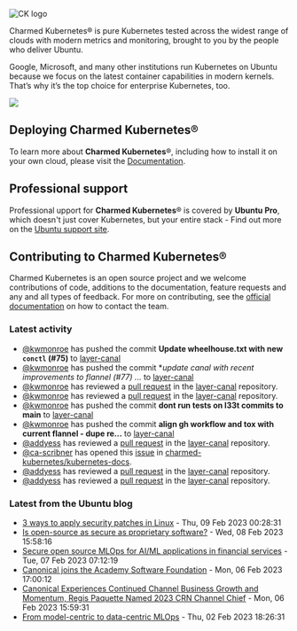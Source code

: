 ![CK logo](https://assets.ubuntu.com/v1/451d4cf4-Charmed+Kubernetes_RGB_onWhite_2022.svg)

Charmed Kubernetes® is pure Kubernetes tested across the widest range of clouds with modern metrics and monitoring, brought to you by the people who deliver Ubuntu.

Google, Microsoft, and many other institutions run Kubernetes on Ubuntu because we focus on the latest container capabilities in modern kernels. That’s why it’s the top choice for enterprise Kubernetes, too.

![](https://assets.ubuntu.com/v1/843c77b6-juju-at-a-glace.svg)

## Deploying Charmed Kubernetes®

To learn more about **Charmed Kubernetes**®, including how to install it on your own cloud, please visit the [Documentation][docs].

## Professional support

Professional upport for **Charmed Kubernetes**® is covered by **Ubuntu Pro**, which doesn't just cover Kubernetes, but your entire stack - Find out more on the [Ubuntu support site](https://ubuntu.com/support).

## Contributing to Charmed Kubernetes®

Charmed Kubernetes is an open source project and we welcome contributions of code, additions to the documentation, feature requests and any and all types of feedback. For more on contributing, see the [official documentation][get-in-touch] on how to contact the team.

<!-- LINKS -->
[docs]: https://ubuntu.com/kubernetes/docs
[get-in-touch]: https://ubuntu.com/kubernetes/docs/get-in-touch

### Latest activity

<!-- activity starts -->
 - [@kwmonroe](https://github.com/kwmonroe) has pushed the commit **Update wheelhouse.txt with new `conctl` (#75)** to [layer-canal](https://github.com/charmed-kubernetes/layer-canal)
 - [@kwmonroe](https://github.com/kwmonroe) has pushed the commit **update canal with recent improvements to flannel (#77)  *...** to [layer-canal](https://github.com/charmed-kubernetes/layer-canal)
 - [@kwmonroe](https://github.com/kwmonroe) has reviewed a [pull request](https://github.com/charmed-kubernetes/layer-canal/pull/77) in the [layer-canal](https://github.com/charmed-kubernetes/layer-canal) repository.
 - [@kwmonroe](https://github.com/kwmonroe) has reviewed a [pull request](https://github.com/charmed-kubernetes/layer-canal/pull/77) in the [layer-canal](https://github.com/charmed-kubernetes/layer-canal) repository.
 - [@kwmonroe](https://github.com/kwmonroe) has pushed the commit **dont run tests on l33t commits to main** to [layer-canal](https://github.com/charmed-kubernetes/layer-canal)
 - [@kwmonroe](https://github.com/kwmonroe) has pushed the commit **align gh workflow and tox with current flannel  - dupe re...** to [layer-canal](https://github.com/charmed-kubernetes/layer-canal)
 - [@addyess](https://github.com/addyess) has reviewed a [pull request](https://github.com/charmed-kubernetes/layer-canal/pull/77) in the [layer-canal](https://github.com/charmed-kubernetes/layer-canal) repository.
 - [@ca-scribner](https://github.com/ca-scribner) has opened this [issue](https://github.com/charmed-kubernetes/kubernetes-docs/issues/747) in [charmed-kubernetes/kubernetes-docs](https://api.github.com/repos/charmed-kubernetes/kubernetes-docs).
 - [@addyess](https://github.com/addyess) has reviewed a [pull request](https://github.com/charmed-kubernetes/layer-canal/pull/77) in the [layer-canal](https://github.com/charmed-kubernetes/layer-canal) repository.
 - [@addyess](https://github.com/addyess) has reviewed a [pull request](https://github.com/charmed-kubernetes/layer-canal/pull/77) in the [layer-canal](https://github.com/charmed-kubernetes/layer-canal) repository.
<!-- activity ends -->

<!-- roadmap starts -->

<!-- roadmap ends -->

### Latest from the Ubuntu blog

<!-- blog starts -->
* [3 ways to apply security patches in Linux](https://ubuntu.com//blog/3-ways-to-apply-security-patches-in-linux) - Thu, 09 Feb 2023 00:28:31 
* [Is open-source as secure as proprietary software?](https://ubuntu.com//blog/does-open-source-software-have-the-same-safety-as-proprietary-software) - Wed, 08 Feb 2023 15:58:16 
* [Secure open source MLOps for AI/ML applications in financial services](https://ubuntu.com//blog/secure-open-source-mlops-for-ai-ml-applications-in-financial-services) - Tue, 07 Feb 2023 07:12:19 
* [Canonical joins the Academy Software Foundation](https://ubuntu.com//blog/canonical-joins-the-academy-software-foundation) - Mon, 06 Feb 2023 17:00:12 
* [Canonical Experiences Continued Channel Business Growth and Momentum, Regis Paquette Named 2023 CRN Channel Chief](https://ubuntu.com//blog/canonical-continued-channel-business-growth-regis-paquette-2023-crn-channel-chief) - Mon, 06 Feb 2023 15:59:31 
* [From model-centric to data-centric MLOps](https://ubuntu.com//blog/data-centric-mlops) - Thu, 02 Feb 2023 18:26:31 
<!-- blog ends -->
